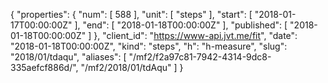 {
  "properties": {
    "num": [
      588
    ],
    "unit": [
      "steps"
    ],
    "start": [
      "2018-01-17T00:00:00Z"
    ],
    "end": [
      "2018-01-18T00:00:00Z"
    ],
    "published": [
      "2018-01-18T00:00:00Z"
    ]
  },
  "client_id": "https://www-api.jvt.me/fit",
  "date": "2018-01-18T00:00:00Z",
  "kind": "steps",
  "h": "h-measure",
  "slug": "2018/01/tdaqu",
  "aliases": [
    "/mf2/f2a97c81-7942-4314-9dc8-335aefcf886d/",
    "/mf2/2018/01/tdAqu"
  ]
}

